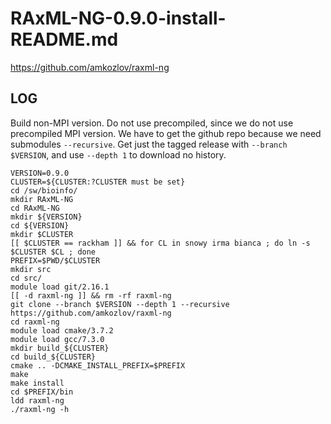 RAxML-NG-0.9.0-install-README.md
================================

<https://github.com/amkozlov/raxml-ng>

LOG
---

Build non-MPI version.  Do not use precompiled, since we do not use precompiled MPI version.
We have to get the github repo because we need submodules `--recursive`.  Get just the tagged release with `--branch $VERSION`, and use `--depth 1` to download no history.

    VERSION=0.9.0
    CLUSTER=${CLUSTER:?CLUSTER must be set}
    cd /sw/bioinfo/
    mkdir RAxML-NG
    cd RAxML-NG
    mkdir ${VERSION}
    cd ${VERSION}
    mkdir $CLUSTER
    [[ $CLUSTER == rackham ]] && for CL in snowy irma bianca ; do ln -s $CLUSTER $CL ; done
    PREFIX=$PWD/$CLUSTER
    mkdir src
    cd src/
    module load git/2.16.1
    [[ -d raxml-ng ]] && rm -rf raxml-ng
    git clone --branch $VERSION --depth 1 --recursive https://github.com/amkozlov/raxml-ng
    cd raxml-ng
    module load cmake/3.7.2
    module load gcc/7.3.0
    mkdir build_${CLUSTER}
    cd build_${CLUSTER}
    cmake .. -DCMAKE_INSTALL_PREFIX=$PREFIX
    make
    make install
    cd $PREFIX/bin
    ldd raxml-ng
    ./raxml-ng -h

